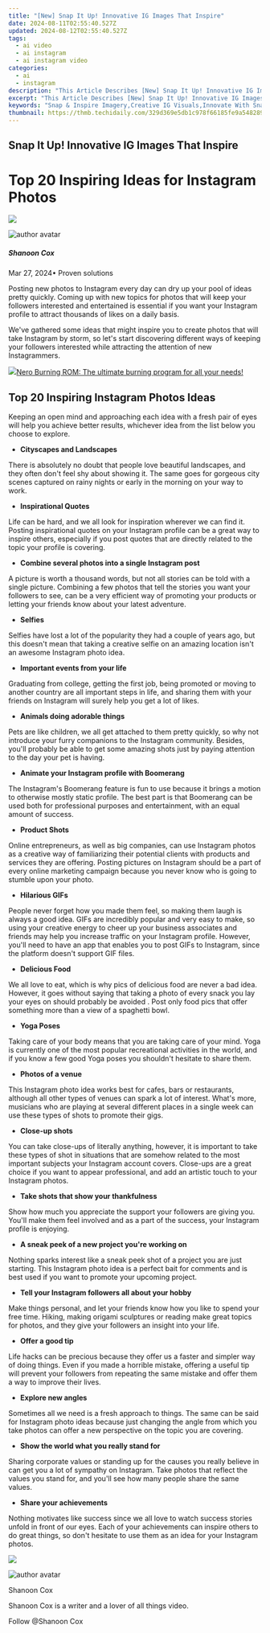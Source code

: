 ```yaml
---
title: "[New] Snap It Up! Innovative IG Images That Inspire"
date: 2024-08-11T02:55:40.527Z
updated: 2024-08-12T02:55:40.527Z
tags:
  - ai video
  - ai instagram
  - ai instagram video
categories:
  - ai
  - instagram
description: "This Article Describes [New] Snap It Up! Innovative IG Images That Inspire"
excerpt: "This Article Describes [New] Snap It Up! Innovative IG Images That Inspire"
keywords: "Snap & Inspire Imagery,Creative IG Visuals,Innovate With Snaps,Image Inspiration Tips,Boosting IG Engagement,Captivating Social Photos,Spark Ideas in Frames"
thumbnail: https://thmb.techidaily.com/329d369e5db1c978f66185fe9a5482898ede3269e6a52b60eb890177d543e794.png
---
```


## Snap It Up! Innovative IG Images That Inspire

# Top 20 Inspiring Ideas for Instagram Photos

<!-- affiliate ads begin -->
<a href="https://store.massmailsoftware.com/order/checkout.php?PRODS=2069351&QTY=1&AFFILIATE=108875&CART=1"><img src="https://secure.avangate.com/images/merchant/dc87c13749315c7217cdc4ac692e704c/banera_for_partners-24_%282%29.jpg" border="0"></a>
<!-- affiliate ads end -->
![author avatar](https://images.wondershare.com/filmora/article-images/shannon-cox.jpg)

##### Shanoon Cox

 Mar 27, 2024• Proven solutions

 Posting new photos to Instagram every day can dry up your pool of ideas pretty quickly. Coming up with new topics for photos that will keep your followers interested and entertained is essential if you want your Instagram profile to attract thousands of likes on a daily basis.

 We've gathered some ideas that might inspire you to create photos that will take Instagram by storm, so let's start discovering different ways of keeping your followers interested while attracting the attention of new Instagrammers.

<!-- affiliate ads begin -->
<a href="https://store.nero.com/order/checkout.php?PRODS=39694080&QTY=1&AFFILIATE=108875&CART=1"><img src="http://cdnwww.nero.com/nero-com-wAssets/img/banners/2023/nbr/fire/Screenshot_1red_gb.jpg" border="0">Nero Burning ROM:
The ultimate burning program for all your needs!</a>
<!-- affiliate ads end -->
## Top 20 Inspiring Instagram Photos Ideas

 Keeping an open mind and approaching each idea with a fresh pair of eyes will help you achieve better results, whichever idea from the list below you choose to explore.

* **Cityscapes and Landscapes**

 There is absolutely no doubt that people love beautiful landscapes, and they often don't feel shy about showing it. The same goes for gorgeous city scenes captured on rainy nights or early in the morning on your way to work.

* **Inspirational Quotes**

 Life can be hard, and we all look for inspiration wherever we can find it. Posting inspirational quotes on your Instagram profile can be a great way to inspire others, especially if you post quotes that are directly related to the topic your profile is covering.

* **Combine several photos into a single Instagram post**

 A picture is worth a thousand words, but not all stories can be told with a single picture. Combining a few photos that tell the stories you want your followers to see, can be a very efficient way of promoting your products or letting your friends know about your latest adventure.

* **Selfies**

 Selfies have lost a lot of the popularity they had a couple of years ago, but this doesn't mean that taking a creative selfie on an amazing location isn't an awesome Instagram photo idea.

* **Important events from your life**

 Graduating from college, getting the first job, being promoted or moving to another country are all important steps in life, and sharing them with your friends on Instagram will surely help you get a lot of likes.

* **Animals doing adorable things**

 Pets are like children, we all get attached to them pretty quickly, so why not introduce your furry companions to the Instagram community. Besides, you'll probably be able to get some amazing shots just by paying attention to the day your pet is having.

* **Animate your Instagram profile with Boomerang**

 The Instagram's Boomerang feature is fun to use because it brings a motion to otherwise mostly static profile. The best part is that Boomerang can be used both for professional purposes and entertainment, with an equal amount of success.

* **Product Shots**

 Online entrepreneurs, as well as big companies, can use Instagram photos as a creative way of familiarizing their potential clients with products and services they are offering. Posting pictures on Instagram should be a part of every online marketing campaign because you never know who is going to stumble upon your photo.

* **Hilarious GIFs**

 People never forget how you made them feel, so making them laugh is always a good idea. GIFs are incredibly popular and very easy to make, so using your creative energy to cheer up your business associates and friends may help you increase traffic on your Instagram profile. However, you'll need to have an app that enables you to post GIFs to Instagram, since the platform doesn't support GIF files.

* **Delicious Food**

 We all love to eat, which is why pics of delicious food are never a bad idea. However, it goes without saying that taking a photo of every snack you lay your eyes on should probably be avoided . Post only food pics that offer something more than a view of a spaghetti bowl.

* **Yoga Poses**

 Taking care of your body means that you are taking care of your mind. Yoga is currently one of the most popular recreational activities in the world, and if you know a few good Yoga poses you shouldn't hesitate to share them.

* **Photos of a venue**

 This Instagram photo idea works best for cafes, bars or restaurants, although all other types of venues can spark a lot of interest. What's more, musicians who are playing at several different places in a single week can use these types of shots to promote their gigs.

* **Close-up shots**

 You can take close-ups of literally anything, however, it is important to take these types of shot in situations that are somehow related to the most important subjects your Instagram account covers. Close-ups are a great choice if you want to appear professional, and add an artistic touch to your Instagram photos.

* **Take shots that show your thankfulness**

 Show how much you appreciate the support your followers are giving you. You'll make them feel involved and as a part of the success, your Instagram profile is enjoying.

* **A sneak peek of a new project you're working on**

 Nothing sparks interest like a sneak peek shot of a project you are just starting. This Instagram photo idea is a perfect bait for comments and is best used if you want to promote your upcoming project.

* **Tell your Instagram followers all about your hobby**

 Make things personal, and let your friends know how you like to spend your free time. Hiking, making origami sculptures or reading make great topics for photos, and they give your followers an insight into your life.

* **Offer a good tip**

 Life hacks can be precious because they offer us a faster and simpler way of doing things. Even if you made a horrible mistake, offering a useful tip will prevent your followers from repeating the same mistake and offer them a way to improve their lives.

* **Explore new angles**

 Sometimes all we need is a fresh approach to things. The same can be said for Instagram photo ideas because just changing the angle from which you take photos can offer a new perspective on the topic you are covering.

* **Show the world what you really stand for**

 Sharing corporate values or standing up for the causes you really believe in can get you a lot of sympathy on Instagram. Take photos that reflect the values you stand for, and you'll see how many people share the same values.

* **Share your achievements**

 Nothing motivates like success since we all love to watch success stories unfold in front of our eyes. Each of your achievements can inspire others to do great things, so don't hesitate to use them as an idea for your Instagram photos.

<!-- affiliate ads begin -->
<a href="https://store.nero.com/order/checkout.php?PRODS=42296855&QTY=1&AFFILIATE=108875&CART=1"><img src="http://cdnwww.nero.com/nero-com-wAssets/img/banners/2023/recode/Nero_Recode_Screen_2.png" border="0"></a>
<!-- affiliate ads end -->
![author avatar](https://images.wondershare.com/filmora/article-images/shannon-cox.jpg)

Shanoon Cox

Shanoon Cox is a writer and a lover of all things video.

Follow @Shanoon Cox



<ins class="adsbygoogle"
      style="display:block"
      data-ad-client="ca-pub-7571918770474297"
      data-ad-slot="8358498916"
      data-ad-format="auto"
      data-full-width-responsive="true"></ins>